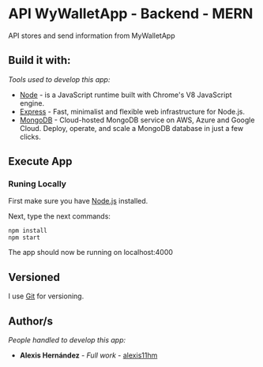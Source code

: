 # API WyWalletApp - Backend - MERN

API stores and send information from MyWalletApp

## Build it with:

_Tools used to develop this app:_

* [Node](https://nodejs.org/es/) - is a JavaScript runtime built with Chrome's V8 JavaScript engine.
* [Express](https://expressjs.com/es/) - Fast, minimalist and flexible web infrastructure for Node.js.
* [MongoDB](https://www.mongodb.com/cloud/atlas/lp/try2?utm_source=google&utm_campaign=gs_americas_mexico_search_core_brand_atlas_desktop&utm_term=mongodb&utm_medium=cpc_paid_search&utm_ad=e&utm_ad_campaign_id=12212624326&gclid=CjwKCAjwxuuCBhATEiwAIIIz0Zu_I-JpgGrs8SXKwMzZLjYrLpQIIpn19TPfyGsSu_22TOXPH8IuehoCmx8QAvD_BwE) - Cloud-hosted MongoDB service on AWS, Azure and Google Cloud. Deploy, operate, and scale a MongoDB database in just a few clicks.

## Execute App

### Runing Locally

First make sure you have [Node.js](http://nodejs.org/) installed.

Next, type the next commands:

```
npm install
npm start
```

The app should now be running on localhost:4000


## Versioned

I use [Git](https://git-scm.com/) for versioning.

## Author/s

_People handled to develop this app:_

* **Alexis Hernández** - *Full work* - [alexis11hm](https://github.com/alexis11hm)
